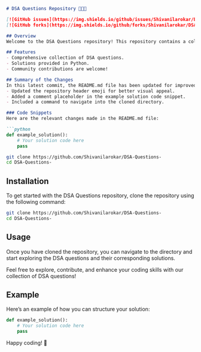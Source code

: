 ```markdown
# DSA Questions Repository 🤖👩‍💻

[![GitHub issues](https://img.shields.io/github/issues/Shivanilarokar/DSA-Questions-.svg)](https://github.com/Shivanilarokar/DSA-Questions-/issues)
[![GitHub forks](https://img.shields.io/github/forks/Shivanilarokar/DSA-Questions-.svg)](https://github.com/Shivanilarokar/DSA-Questions-/network)

## Overview
Welcome to the DSA Questions repository! This repository contains a collection of Data Structures and Algorithms (DSA) questions designed to help you practice and improve your coding skills. Whether you are preparing for coding interviews or just looking to enhance your problem-solving abilities, this repository is a great resource.

## Features
- Comprehensive collection of DSA questions.
- Solutions provided in Python.
- Community contributions are welcome!

## Summary of the Changes
In this latest commit, the README.md file has been updated for improved clarity and user guidance. The following changes were made:
- Updated the repository header emoji for better visual appeal.
- Added a comment placeholder in the example solution code snippet.
- Included a command to navigate into the cloned directory.

### Code Snippets
Here are the relevant changes made in the README.md file:

```python
def example_solution():
    # Your solution code here
    pass
```

```bash
git clone https://github.com/Shivanilarokar/DSA-Questions-
cd DSA-Questions-
```

## Installation
To get started with the DSA Questions repository, clone the repository using the following command:

```bash
git clone https://github.com/Shivanilarokar/DSA-Questions-
cd DSA-Questions-
```

## Usage
Once you have cloned the repository, you can navigate to the directory and start exploring the DSA questions and their corresponding solutions.

Feel free to explore, contribute, and enhance your coding skills with our collection of DSA questions!

## Example
Here’s an example of how you can structure your solution:

```python
def example_solution():
    # Your solution code here
    pass
```

Happy coding! 🚀
```